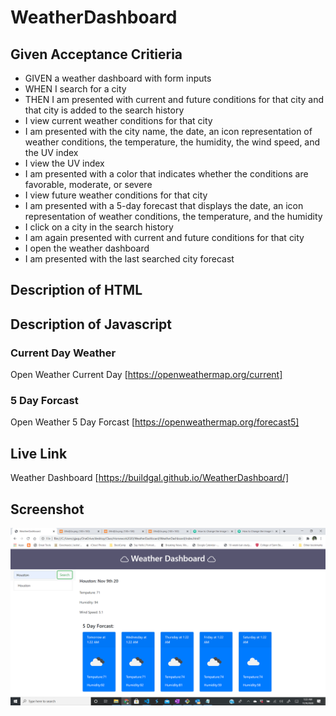 # WeatherDashboard

## Given Acceptance Critieria 
* GIVEN a weather dashboard with form inputs
* WHEN I search for a city
* THEN I am presented with current and future conditions for that city and that city is added to the search history
* I view current weather conditions for that city
* I am presented with the city name, the date, an icon representation of weather conditions, the temperature, the humidity, the wind speed, and the UV index
* I view the UV index
* I am presented with a color that indicates whether the conditions are favorable, moderate, or severe
* I view future weather conditions for that city
* I am presented with a 5-day forecast that displays the date, an icon representation of weather conditions, the temperature, and the humidity
* I click on a city in the search history
* I am again presented with current and future conditions for that city
* I open the weather dashboard
* I am presented with the last searched city forecast


## Description of HTML 

## Description of Javascript 

### Current Day Weather 
Open Weather Current Day [https://openweathermap.org/current]

### 5 Day Forcast
Open Weather 5 Day Forcast [https://openweathermap.org/forecast5]


## Live Link 

Weather Dashboard [https://buildgal.github.io/WeatherDashboard/]

## Screenshot 
![image](./Assets/screenshot.png)
